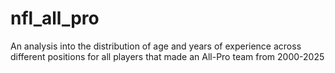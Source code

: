 # nfl_all_pro
An analysis into the distribution of age and years of experience across different positions for all players that made an All-Pro team from 2000-2025
